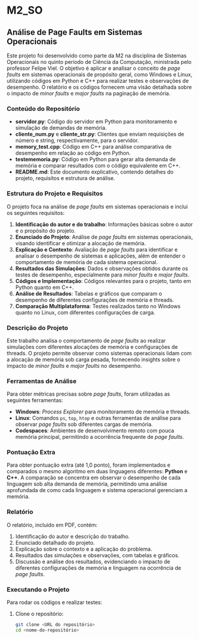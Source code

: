 # M2_SO

## Análise de Page Faults em Sistemas Operacionais

Este projeto foi desenvolvido como parte da M2 na disciplina de Sistemas Operacionais no quinto período de Ciência da Computação, ministrada pelo professor Felipe Viel. O objetivo é aplicar e analisar o conceito de *page faults* em sistemas operacionais de propósito geral, como Windows e Linux, utilizando códigos em Python e C++ para realizar testes e observações de desempenho. O relatório e os códigos fornecem uma visão detalhada sobre o impacto de *minor faults* e *major faults* na paginação de memória.

### Conteúdo do Repositório

- **servidor.py**: Código do servidor em Python para monitoramento e simulação de demandas de memória.
- **cliente_num.py** e **cliente_str.py**: Clientes que enviam requisições de número e string, respectivamente, para o servidor.
- **memory_test.cpp**: Código em C++ para análise comparativa de desempenho em relação ao código em Python.
- **testememoria.py**: Código em Python para gerar alta demanda de memória e comparar resultados com o código equivalente em C++.
- **README.md**: Este documento explicativo, contendo detalhes do projeto, requisitos e estrutura de análise.

### Estrutura do Projeto e Requisitos

O projeto foca na análise de *page faults* em sistemas operacionais e inclui os seguintes requisitos:

1. **Identificação do autor e do trabalho**: Informações básicas sobre o autor e o propósito do projeto.
2. **Enunciado do Projeto**: Análise de *page faults* em sistemas operacionais, visando identificar e otimizar a alocação de memória.
3. **Explicação e Contexto**: Avaliação de *page faults* para identificar e analisar o desempenho de sistemas e aplicações, além de entender o comportamento de memória de cada sistema operacional.
4. **Resultados das Simulações**: Dados e observações obtidos durante os testes de desempenho, especialmente para *minor faults* e *major faults*.
5. **Códigos e Implementação**: Códigos relevantes para o projeto, tanto em Python quanto em C++.
6. **Análise de Resultados**: Tabelas e gráficos que comparam o desempenho de diferentes configurações de memória e threads.
7. **Comparação Multiplataforma**: Testes realizados tanto no Windows quanto no Linux, com diferentes configurações de carga.

### Descrição do Projeto

Este trabalho analisa o comportamento de *page faults* ao realizar simulações com diferentes alocações de memória e configurações de threads. O projeto permite observar como sistemas operacionais lidam com a alocação de memória sob carga pesada, fornecendo insights sobre o impacto de *minor faults* e *major faults* no desempenho.

### Ferramentas de Análise

Para obter métricas precisas sobre *page faults*, foram utilizadas as seguintes ferramentas:

- **Windows**: *Process Explorer* para monitoramento de memória e threads.
- **Linux**: Comandos `ps`, `top`, `htop` e outras ferramentas de análise para observar *page faults* sob diferentes cargas de memória.
- **Codespaces**: Ambientes de desenvolvimento remoto com pouca memória principal, permitindo a ocorrência frequente de *page faults*.

### Pontuação Extra

Para obter pontuação extra (até 1,0 ponto), foram implementados e comparados o mesmo algoritmo em duas linguagens diferentes: **Python** e **C++**. A comparação se concentra em observar o desempenho de cada linguagem sob alta demanda de memória, permitindo uma análise aprofundada de como cada linguagem e sistema operacional gerenciam a memória.

### Relatório

O relatório, incluído em PDF, contém:

1. Identificação do autor e descrição do trabalho.
2. Enunciado detalhado do projeto.
3. Explicação sobre o contexto e a aplicação do problema.
4. Resultados das simulações e observações, com tabelas e gráficos.
5. Discussão e análise dos resultados, evidenciando o impacto de diferentes configurações de memória e linguagem na ocorrência de *page faults*.

### Executando o Projeto

Para rodar os códigos e realizar testes:

1. Clone o repositório:
   ```bash
   git clone <URL do repositório>
   cd <nome-do-repositório>
